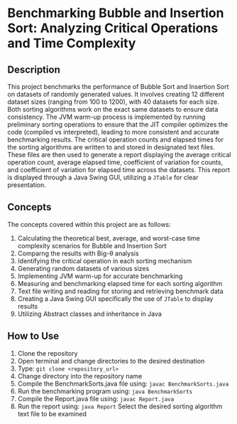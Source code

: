 # Benchmarking Bubble and Insertion Sort: Analyzing Critical Operations and Time Complexity

## Description

  This project benchmarks the performance of Bubble Sort and Insertion Sort on datasets of randomly generated values. It involves creating 12 different dataset sizes (ranging from 100 to 1200), with 40 datasets for each size. Both sorting algorithms work on the exact same datasets to ensure data consistency. The JVM warm-up process is implemented by running preliminary sorting operations to ensure that the JIT compiler optimizes the code (compiled vs interpreted), leading to more consistent and accurate benchmarking results. The critical operation counts and elapsed times for the sorting algorithms are written to and stored in designated text files. These files are then used to generate a report displaying the average critical operation count, average elapsed time, coefficient of variation for counts, and coefficient of variation for elapsed time across the datasets. This report is displayed through a Java Swing GUI, utilizing a `JTable` for clear presentation.
  
## Concepts

The concepts covered within this project are as follows:
1) Calculating the theoretical best, average, and worst-case time complexity scenarios for Bubble and Insertion Sort
2) Comparng the results with Big-θ analysis
3) Identifying the critical operation in each sorting mechanism
4) Generating random datasets of various sizes
5) Implementing JVM warm-up for accurate benchmarking
6) Measuring and benchmarking elapsed time for each sorting algorithm
7) Text file writing and reading for storing and retrieving benchmark data
8) Creating a Java Swing GUI specifically the use of `JTable` to display results
9) Utilizing Abstract classes and inheritance in Java

## How to Use

1) Clone the repository
2) Open terminal and change directories to the desired destination
3) Type: `git clone <repository_url>`
4) Change directory into the repository name
5) Compile the BenchmarkSorts.java file using: `javac BenchmarkSorts.java`
6) Run the benchmarking program using: `java BenchmarkSorts`
7) Compile the Report.java file using: `javac Report.java`
8) Run the report using: `java Report`
Select the desired sorting algorithm text file to be examined
